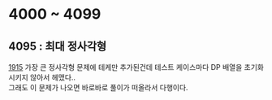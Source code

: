 # 4000 ~ 4099


## 4095 : 최대 정사각형
[1915](https://boj.kr/1915) 가장 큰 정사각형 문제에 테케만 추가된건데 테스트 케이스마다 DP 배열을 초기화시키지 않아서 헤맸다..  
그래도 이 문제가 나오면 바로바로 풀이가 떠올라서 다행이다.
